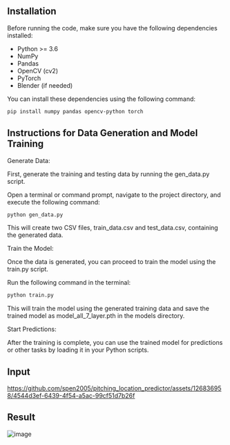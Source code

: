 ## Installation

Before running the code, make sure you have the following dependencies installed:

- Python >= 3.6
- NumPy
- Pandas
- OpenCV (cv2)
- PyTorch
- Blender (if needed)

You can install these dependencies using the following command:

```bash Copy code
pip install numpy pandas opencv-python torch
```
## Instructions for Data Generation and Model Training
Generate Data:

First, generate the training and testing data by running the gen_data.py script.

Open a terminal or command prompt, navigate to the project directory, and execute the following command:

```bash Copy code
python gen_data.py
```
This will create two CSV files, train_data.csv and test_data.csv, containing the generated data.

Train the Model:

Once the data is generated, you can proceed to train the model using the train.py script.

Run the following command in the terminal:

```bash Copy code
python train.py
```
This will train the model using the generated training data and save the trained model as model_all_7_layer.pth in the models directory.

Start Predictions:

After the training is complete, you can use the trained model for predictions or other tasks by loading it in your Python scripts.


## Input
https://github.com/spen2005/pitching_location_predictor/assets/126836958/4544d3ef-6439-4f54-a5ac-99cf51d7b26f
## Result
![image](https://github.com/spen2005/pitching_location_predictor/assets/126836958/eca8d967-b134-48e1-ae3d-eb9c364e1903)




